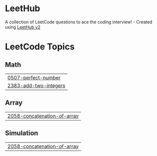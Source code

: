 # LeetHub
A collection of LeetCode questions to ace the coding interview! - Created using [LeetHub v2](https://github.com/arunbhardwaj/LeetHub-2.0)

<!---LeetCode Topics Start-->
# LeetCode Topics
## Math
|  |
| ------- |
| [0507-perfect-number](https://github.com/Chinchina29/LeetHub/tree/master/0507-perfect-number) |
| [2383-add-two-integers](https://github.com/Chinchina29/LeetHub/tree/master/2383-add-two-integers) |
## Array
|  |
| ------- |
| [2058-concatenation-of-array](https://github.com/Chinchina29/LeetHub/tree/master/2058-concatenation-of-array) |
## Simulation
|  |
| ------- |
| [2058-concatenation-of-array](https://github.com/Chinchina29/LeetHub/tree/master/2058-concatenation-of-array) |
<!---LeetCode Topics End-->